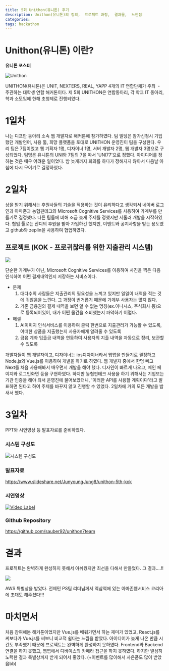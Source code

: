 ```yaml
---
title: 5회 Unithon(유니톤) 후기
description: Unithon(유니톤)의 정의,  프로젝트 과정,  결과물,  느낀점 
categories: 
tags: hackathon
---
```


# Unithon(유니톤) 이란?

**유니톤 포스터**

![Unithon](https://encrypted-tbn0.gstatic.com/images?q=tbn:ANd9GcRrT0_gRKTSG349soxVtT9m-FXfVA4Z2zZWiY2Fosd4wo0GpFcF-w)

UNITHON(유니톤)은 UNIT, NEXTERS, REAL, YAPP 4개의 IT 연합단체가 주최 ・ 주관하는 대학생 연합 해커톤이다.
 제 5회 UNITHON은 연합동아리, 각 학교 IT 동아리, 학과 소모임에 한해 초청제로 진행되었다.



# 1일차

나는 디프만 동아리 소속 웹 개발자로 해커톤에 참가하였다. 팀 빌딩은 참가신청시 기입했던 개발언어, 사용 툴, 희망 플랫폼을 토대로 UNITHON 운영진이 팀을 구성한다. 우리 팀은 7팀이었고 웹 기획자 1명, 디자이너 1명, 서버 개발자 2명, 웹 개발자 3명으로 구성되었다. 팀명은 유니톤의 UNI와 7팀의 7을 따서 'UNI77'으로 정했다. 아이디어를 정하는 것은 매우 어려운 일이었다. 밤 늦게까지 회의를 하다가 정해지지 않아서 다음날 아침에 다시 모이기로 결정하였다.



# 2일차

상을 받기 위해서는 후원사들의 기술을 적용하는 것이 유리하다고 생각되서 네이버 로그인과 아마존과 농협핀테크와 Microsoft Cognitive Services를 사용하여 가계부를 만들기로 결정했다. 다른 팀들에 비해 조금 늦게 주제를 정했지만 서둘러 개발을 시작하였다. 협업 툴로는 잔디의 후원을 받아 가입하긴 했지만, 이벤트와 공지사항을 받는 용도였고 github와 zeplin을 사용하여 협업하였다. 



## 프로젝트 (KOK - 프로귀찮러를 위한 지출관리 시스템)

![](https://sauber92.github.io/public/img/project/kok-6.png)

단순한 가계부가 아닌, Microsoft Cognitive Services를 이용하여 사진을 찍은 다음 인식하여 어떤 결제내역인지 저장하는 서비스이다. 

- 문제
  1. 대다수의 사람들은 지출관리의 필요성을 느끼고 있지만 일일이 내역을 적는 것에 귀찮음을 느낀다. 그 과정이 번거롭기 때문에 가계부 사용자는 많지 않다.
  2. 기존 금융권의 결제 내역을 보면 알 수 없는 명칭(ex.이니시스, 주식회사 등)으로 등록되어있어, 내가 어떤 물건을 소비했는지 파악하기 어렵다.
- 해결
  1. AI이미지 인식서비스를 이용하여 클릭 한번으로 지출관리가 가능할 수 있도록, 어떠한 상품을 지출했는지 사용자에게 알려줄 수 있도록
  2. 금융 계좌 입출금 내역을 연동하여 사용자의 지출 내역을 자동으로 정리, 보관할 수 있도록




개발자들이 웹 개발자이고, 디자이너는 ios디자이너라서 웹앱을 만들기로 결정하고  Node.js와 Vue.js를 이용하여 개발을 하기로 하였다. 웹 개발자 중에서 한명 빼고 Next를 처음 사용해봐서 배우면서 개발을 해야 했다. 디자인이 빠르게 나오고, 메인 페이지와 로그인화면 등을 구현하였다. 하지만 농협핀테크 사용을 하기 위해서는 기업또는 기관 인증을 해야 되서 운영진에 물어보았더니, '이러한 API를 사용할 계획이다'라고 발표하면 된다고 하여 주제를 바꾸지 않고 진행할 수 있었다. 2일차에 거의 모든 개발을 밤새서 했다.



# 3일차

PPT와 시연영상 등 발표자료를 준비하였다.



### 시스템 구성도

![시스템 구성도](https://sauber92.github.io/public/img/project/kok-5.jpeg)



### 발표자료

<https://www.slideshare.net/JunyoungJung8/unithon-5th-kok>



### 시연영상

[![Video Label](https://img.youtube.com/vi/80MWKoK_LUw/0.jpg)](https://www.youtube.com/watch?v=80MWKoK_LUw&feature=youtu.be&list=PLTj4ip-QW96vjFo_UbMcP9qv7Ne7OVDKL)





### Github Repository

<https://github.com/sauber92/unithon7team>



# 결과

프로젝트는 완벽하게 완성하지 못해서 아쉬웠지만 최선을 다해서 만들었다. 그 결과....!!

![](https://sauber92.github.io/public/img/project/kok-3.jpeg)

AWS 특별상을 받았다. 전제민 PS팀 리더님께서 역삼역에 있는 아마존웹서비스 코리아에 초대도 해주셨다!!!



# 마치면서

처음 참여해본 해커톤이었지만 Vue.js를 배워가면서 하는 재미가 있었고, React.js를 써보다가 Vue.js를 써보니 비교적 쉽다는 느낌을 받았다. 아이디어가 늦게 나온 만큼 시간도 부족했기 때문에 프로젝트는 완벽하게 완성하지 못하였다. Frontend와 Backend 연결을 하지 못했고, 웹앱에서 디바이스의 카메라 접근을 하지 못하였다. 하지만 열심히 노력한 결과 특별상까지 받게 되어서 좋았다. (+이벤트를 많이해서 사은품도 많이 받았음bb)
